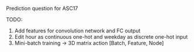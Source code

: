  Prediction question for ASC17

TODO:
1. Add features for convolution network and FC output
2. Edit hour as continuous one-hot and weekday as discrete one-hot input
3. Mini-batch training -> 3D matrix action [Batch, Feature, Node]
